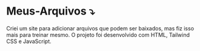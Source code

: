 # Meus-Arquivos ⤵
<p>Criei um site para adicionar arquivos que podem ser baixados, mas fiz isso mais para treinar mesmo. O projeto foi desenvolvido com HTML, Tailwind CSS e JavaScript.</p>

